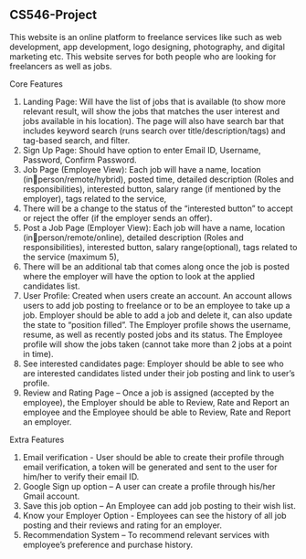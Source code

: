 ## CS546-Project


This website is an online platform to freelance services like such as web 
development, app development, logo designing, photography, and digital 
marketing etc. This website serves for both people who are looking for 
freelancers as well as jobs.

Core Features
1. Landing Page: Will have the list of jobs that is available (to show more 
relevant result, will show the jobs that matches the user interest and jobs
available in his location). The page will also have search bar that includes 
keyword search (runs search over title/description/tags) and tag-based 
search, and filter.
2. Sign Up Page: Should have option to enter Email ID, Username, Password, 
Confirm Password.
3. Job Page (Employee View): Each job will have a name, location (inperson/remote/hybrid), posted time, detailed description (Roles and 
responsibilities), interested button, salary range (if mentioned by the 
employer), tags related to the service, 
4. There will be a change to the status of the “interested button” to accept 
or reject the offer (if the employer sends an offer). 
5. Post a Job Page (Employer View): Each job will have a name, location (inperson/remote/online), detailed description (Roles and responsibilities),
interested button, salary range(optional), tags related to the service
(maximum 5), 
6. There will be an additional tab that comes along once the job is posted 
where the employer will have the option to look at the applied candidates 
list.
7. User Profile: Created when users create an account. An account allows 
users to add job posting to freelance or to be an employee to take up a 
job. Employer should be able to add a job and delete it, can also update
the state to “position filled”. The Employer profile shows the username, 
resume, as well as recently posted jobs and its status. The Employee 
profile will show the jobs taken (cannot take more than 2 jobs at a point 
in time).
8. See interested candidates page: Employer should be able to see who are 
interested candidates listed under their job posting and link to user’s 
profile.
9. Review and Rating Page – Once a job is assigned (accepted by the 
employee), the Employer should be able to Review, Rate and Report an 
employee and the Employee should be able to Review, Rate and Report 
an employer.

Extra Features
1. Email verification - User should be able to create their profile through 
email verification, a token will be generated and sent to the user for 
him/her to verify their email ID. 
2. Google Sign up option – A user can create a profile through his/her Gmail 
account.
3. Save this job option – An Employee can add job posting to their wish list.
4. Know your Employer Option - Employees can see the history of all job 
posting and their reviews and rating for an employer.
5. Recommendation System – To recommend relevant services with 
employee’s preference and purchase history.
